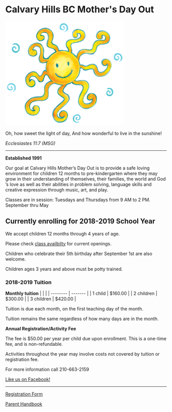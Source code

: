 # Calvary Hills BC Mother's Day Out
![](sun.png)

Oh, how sweet the light of day, 
And how wonderful to live in the sunshine!

*Ecclesiastes 11:7 (MSG)*

_____

**Established 1991**

Our goal at Calvary Hills Mother’s Day Out is to provide a safe loving environment for children 12 months to pre-kindergarten where they may grow in their understanding of themselves, their families, the world and God ’s love as well as their abilities in problem solving, language skills and creative expression through music, art, and play.

Classes are in session: Tuesdays and Thursdays from 9 AM to 2 PM. September thru May

## Currently enrolling for 2018-2019 School Year
We accept children 12 months through 4 years of age.

Please check [class availbilty](mdo_classes.md) for current openings.

Children who celebrate their 5th birthday after September 1st are also welcome.

Children ages 3 years and above must be potty trained.

### 2018-2019 Tuition

**Monthly tuition**
|          |         |
| -------- | ------- |
| 1 child  | $160.00 |
| 2 children | $300.00 |
| 3 children | $420.00 |

Tuition is due each month, on the first teaching day of the month.

Tuition remains the same regardless of how many days are in the month.

**Annual Registration/Activity Fee**

The fee is $50.00 per year per child due upon enrollment. This is a one-time fee, and is non-refundable.

Activities throughout the year may involve costs not covered by tuition or registration fee. 


For more information call 210-663-2159

[Like us on Facebook!](https://www.facebook.com/Calvary-Hills-Mothers-Day-Out-367721523418178/)

_____

[Registration Form](chbc_mdo_registration_form.pdf)

[Parent Handbook](mdo_parent_handbook.pdf)
